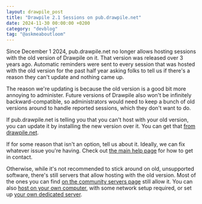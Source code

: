 ```yaml
---
layout: drawpile_post
title: "Drawpile 2.1 Sessions on pub.drawpile.net"
date: 2024-11-30 00:00:00 +0200
category: "devblog"
tag: "@askmeaboutloom"
---
```


Since December 1 2024, pub.drawpile.net no longer allows hosting sessions with the old version of Drawpile on it. That version was released over 3 years ago. Automatic reminders were sent to every session that was hosted with the old version for the past half year asking folks to tell us if there's a reason they can't update and nothing came up.

The reason we're updating is because the old version is a good bit more annoying to administer. Future versions of Drawpile also won't be infinitely backward-compatible, so administrators would need to keep a bunch of old versions around to handle reported sessions, which they don't want to do.

If pub.drawpile.net is telling you that you can't host with your old version, you can update it by installing the new version over it. You can get that <a href="https://drawpile.net/">from drawpile.net</a>.

If for some reason that isn't an option, tell us about it. Ideally, we can fix whatever issue you're having. Check out <a href="https://drawpile.net/help/">the main help page</a> for how to get in contact.

Otherwise, while it's not recommended to stick around on old, unsupported software, there's still servers that allow hosting with the old version. Most of the ones you can find <a href="https://drawpile.net/communities/">on the community servers page</a> still allow it. You can also <a href="/help/common/hosting#hosting-on-your-computer">host on your own computer</a>, with some network setup required, or set up <a href="/help/server/dedicatedserver">your own dedicated server</a>.
